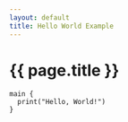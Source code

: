 ```yaml
---
layout: default
title: Hello World Example
---
```


# {{ page.title }}
```the
main {
  print("Hello, World!")
}
```
